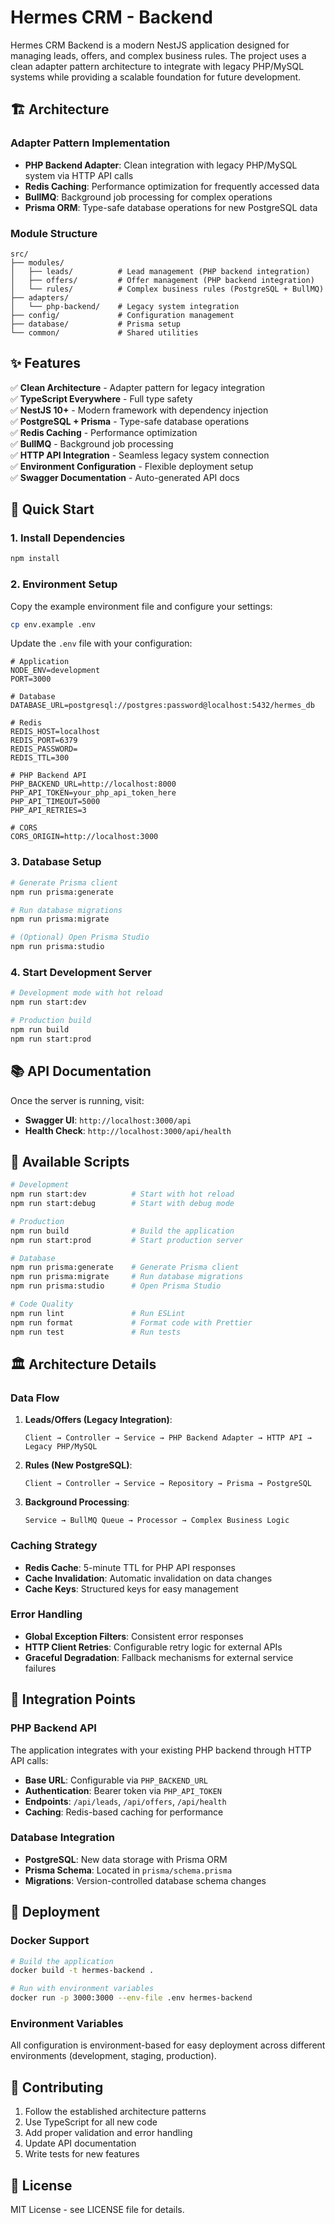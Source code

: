 # Hermes CRM - Backend

Hermes CRM Backend is a modern NestJS application designed for managing leads, offers, and complex business rules. The project uses a clean adapter pattern architecture to integrate with legacy PHP/MySQL systems while providing a scalable foundation for future development.

## 🏗️ Architecture

### **Adapter Pattern Implementation**
- **PHP Backend Adapter**: Clean integration with legacy PHP/MySQL system via HTTP API calls
- **Redis Caching**: Performance optimization for frequently accessed data
- **BullMQ**: Background job processing for complex operations
- **Prisma ORM**: Type-safe database operations for new PostgreSQL data

### **Module Structure**
```
src/
├── modules/
│   ├── leads/          # Lead management (PHP backend integration)
│   ├── offers/         # Offer management (PHP backend integration)
│   └── rules/          # Complex business rules (PostgreSQL + BullMQ)
├── adapters/
│   └── php-backend/    # Legacy system integration
├── config/             # Configuration management
├── database/           # Prisma setup
└── common/             # Shared utilities
```

## ✨ Features

✅ **Clean Architecture** - Adapter pattern for legacy integration  
✅ **TypeScript Everywhere** - Full type safety  
✅ **NestJS 10+** - Modern framework with dependency injection  
✅ **PostgreSQL + Prisma** - Type-safe database operations  
✅ **Redis Caching** - Performance optimization  
✅ **BullMQ** - Background job processing  
✅ **HTTP API Integration** - Seamless legacy system connection  
✅ **Environment Configuration** - Flexible deployment setup  
✅ **Swagger Documentation** - Auto-generated API docs  

## 🚀 Quick Start

### 1. Install Dependencies

```bash
npm install
```

### 2. Environment Setup

Copy the example environment file and configure your settings:

```bash
cp env.example .env
```

Update the `.env` file with your configuration:

```env
# Application
NODE_ENV=development
PORT=3000

# Database
DATABASE_URL=postgresql://postgres:password@localhost:5432/hermes_db

# Redis
REDIS_HOST=localhost
REDIS_PORT=6379
REDIS_PASSWORD=
REDIS_TTL=300

# PHP Backend API
PHP_BACKEND_URL=http://localhost:8000
PHP_API_TOKEN=your_php_api_token_here
PHP_API_TIMEOUT=5000
PHP_API_RETRIES=3

# CORS
CORS_ORIGIN=http://localhost:3000
```

### 3. Database Setup

```bash
# Generate Prisma client
npm run prisma:generate

# Run database migrations
npm run prisma:migrate

# (Optional) Open Prisma Studio
npm run prisma:studio
```

### 4. Start Development Server

```bash
# Development mode with hot reload
npm run start:dev

# Production build
npm run build
npm run start:prod
```

## 📚 API Documentation

Once the server is running, visit:
- **Swagger UI**: `http://localhost:3000/api`
- **Health Check**: `http://localhost:3000/api/health`

## 🔧 Available Scripts

```bash
# Development
npm run start:dev          # Start with hot reload
npm run start:debug        # Start with debug mode

# Production
npm run build              # Build the application
npm run start:prod         # Start production server

# Database
npm run prisma:generate    # Generate Prisma client
npm run prisma:migrate     # Run database migrations
npm run prisma:studio      # Open Prisma Studio

# Code Quality
npm run lint               # Run ESLint
npm run format             # Format code with Prettier
npm run test               # Run tests
```

## 🏛️ Architecture Details

### **Data Flow**

1. **Leads/Offers (Legacy Integration)**:
   ```
   Client → Controller → Service → PHP Backend Adapter → HTTP API → Legacy PHP/MySQL
   ```

2. **Rules (New PostgreSQL)**:
   ```
   Client → Controller → Service → Repository → Prisma → PostgreSQL
   ```

3. **Background Processing**:
   ```
   Service → BullMQ Queue → Processor → Complex Business Logic
   ```

### **Caching Strategy**

- **Redis Cache**: 5-minute TTL for PHP API responses
- **Cache Invalidation**: Automatic invalidation on data changes
- **Cache Keys**: Structured keys for easy management

### **Error Handling**

- **Global Exception Filters**: Consistent error responses
- **HTTP Client Retries**: Configurable retry logic for external APIs
- **Graceful Degradation**: Fallback mechanisms for external service failures

## 🔌 Integration Points

### **PHP Backend API**

The application integrates with your existing PHP backend through HTTP API calls:

- **Base URL**: Configurable via `PHP_BACKEND_URL`
- **Authentication**: Bearer token via `PHP_API_TOKEN`
- **Endpoints**: `/api/leads`, `/api/offers`, `/api/health`
- **Caching**: Redis-based caching for performance

### **Database Integration**

- **PostgreSQL**: New data storage with Prisma ORM
- **Prisma Schema**: Located in `prisma/schema.prisma`
- **Migrations**: Version-controlled database schema changes

## 🚀 Deployment

### **Docker Support**

```bash
# Build the application
docker build -t hermes-backend .

# Run with environment variables
docker run -p 3000:3000 --env-file .env hermes-backend
```

### **Environment Variables**

All configuration is environment-based for easy deployment across different environments (development, staging, production).

## 🤝 Contributing

1. Follow the established architecture patterns
2. Use TypeScript for all new code
3. Add proper validation and error handling
4. Update API documentation
5. Write tests for new features

## 📝 License

MIT License - see LICENSE file for details.